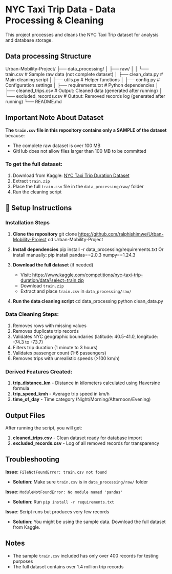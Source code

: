# NYC Taxi Trip Data - Data Processing & Cleaning
This project processes and cleans the NYC Taxi Trip dataset for analysis and database storage.

## Data processing Structure
Urban-Mobility-Project/
├── data_processing/
│   ├── raw/
│   │   └── train.csv              # Sample raw data (not complete dataset)
│   ├── clean_data.py              # Main cleaning script
│   ├── utils.py                   # Helper functions
│   ├── config.py                  # Configuration settings
│   ├── requirements.txt           # Python dependencies
│   ├── cleaned_trips.csv          # Output: Cleaned data (generated after running)
│   └── excluded_records.csv       # Output: Removed records log (generated after running)
└── README.md

## Important Note About Dataset

**The `train.csv` file in this repository contains only a SAMPLE of the dataset** because:
- The complete raw dataset is over 100 MB
- GitHub does not allow files larger than 100 MB to be committed

### To get the full dataset:
1. Download from Kaggle: [NYC Taxi Trip Duration Dataset](https://www.kaggle.com/competitions/nyc-taxi-trip-duration/data?select=train.zip)
2. Extract `train.zip`
3. Place the full `train.csv` file in the `data_processing/raw/` folder
4. Run the cleaning script

## 🚀 Setup Instructions

### Installation Steps

1. **Clone the repository**
   git clone https://github.com/ralphishimwe/Urban-Mobility-Project
   cd Urban-Mobility-Project

2. **Install dependencies**
   pip install -r data_processing/requirements.txt
   Or
   install manually: pip install pandas==2.0.3 numpy==1.24.3


3. **Download the full dataset** (if needed)
   - Visit: https://www.kaggle.com/competitions/nyc-taxi-trip-duration/data?select=train.zip
   - Download `train.zip`
   - Extract and place `train.csv` in `data_processing/raw/`

4. **Run the data cleaning script**
   cd data_processing
   python clean_data.py

### Data Cleaning Steps:
1. Removes rows with missing values
2. Removes duplicate trip records
3. Validates NYC geographic boundaries (latitude: 40.5-41.0, longitude: -74.3 to -73.7)
4. Filters trip duration (1 minute to 3 hours)
5. Validates passenger count (1-6 passengers)
6. Removes trips with unrealistic speeds (>100 km/h)

### Derived Features Created:
1. **trip_distance_km** - Distance in kilometers calculated using Haversine formula
2. **trip_speed_kmh** - Average trip speed in km/h
3. **time_of_day** - Time category (Night/Morning/Afternoon/Evening)

##  Output Files

After running the script, you will get:

1. **cleaned_trips.csv** - Clean dataset ready for database import
2. **excluded_records.csv** - Log of all removed records for transparency


## Troubleshooting
**Issue**: `FileNotFoundError: train.csv not found`
- **Solution**: Make sure `train.csv` is in `data_processing/raw/` folder

**Issue**: `ModuleNotFoundError: No module named 'pandas'`
- **Solution**: Run `pip install -r requirements.txt`

**Issue**: Script runs but produces very few records
- **Solution**: You might be using the sample data. Download the full dataset from Kaggle.

## Notes
- The sample `train.csv` included has only over 400 records for testing purposes
- The full dataset contains over 1.4 million trip records